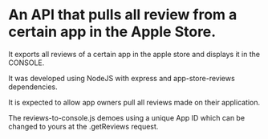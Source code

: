 # An API that pulls all review from a certain app in the Apple Store. 

It exports all reviews of a certain app in the apple store and displays it in the CONSOLE. 

It was developed using NodeJS with express and app-store-reviews dependencies.

It is expected to allow app owners pull all reviews made on their application.

The reviews-to-console.js demoes using a unique App ID which can be changed to yours at the .getReviews request.
